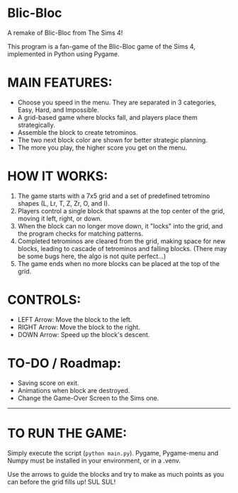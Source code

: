 # Blic-Bloc
A remake of Blic-Bloc from The Sims 4!

This program is a fan-game of the Blic-Bloc game of the Sims 4, implemented in Python using Pygame. 

# MAIN FEATURES:
- Choose you speed in the menu. They are separated in 3 categories, Easy, Hard, and Impossible.
- A grid-based game where blocks fall, and players place them strategically.
- Assemble the block to create tetrominos.
- The two next block color are shown for better strategic planning.
- The more you play, the higher score you get on the menu.

# HOW IT WORKS:
1. The game starts with a 7x5 grid and a set of predefined tetromino shapes (L, Lr, T, Z, Zr, O, and I).
2. Players control a single block that spawns at the top center of the grid, moving it left, right, or down.
3. When the block can no longer move down, it "locks" into the grid, and the program checks for matching patterns.
4. Completed tetrominos are cleared from the grid, making space for new blocks, leading to cascade of tetrominos and falling blocks.
   (There may be some bugs here, the algo is not quite perfect...)
6. The game ends when no more blocks can be placed at the top of the grid.

# CONTROLS:
- LEFT Arrow: Move the block to the left.
- RIGHT Arrow: Move the block to the right.
- DOWN Arrow: Speed up the block's descent.

# TO-DO / Roadmap:
- Saving score on exit.
- Animations when block are destroyed.
- Change the Game-Over Screen to the Sims one.
---

# TO RUN THE GAME:
Simply execute the script (`python main.py`). Pygame, Pygame-menu and Numpy must be installed in your environment, or in a .venv.

Use the arrows to guide the blocks and try to make as much points as you can before the grid fills up!
SUL SUL!
